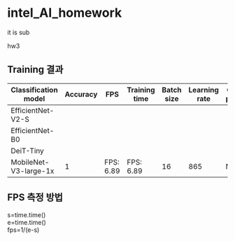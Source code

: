 # intel_AI_homework  
it is sub


hw3
## Training 결과
|Classification model|Accuracy|FPS|Training time|Batch size|Learning rate|Other prams|
|----|----|----|----|----|----|----|
|EfficientNet-V2-S| 
|EfficientNet-B0| 
|DeiT-Tiny| 
|MobileNet-V3-large-1x| 1| FPS: 6.89 |FPS: 6.89 | 16|865 |NONE |


## FPS 측정 방법  
s=time.time()  
e=time.time()  
fps=1/(e-s)  
